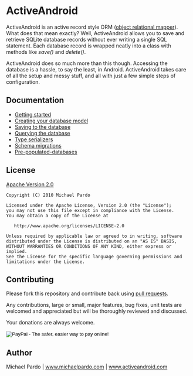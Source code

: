 # ActiveAndroid

ActiveAndroid is an active record style ORM ([object relational mapper](http://en.wikipedia.org/wiki/Object-relational_mapping)). What does that mean exactly? Well, ActiveAndroid allows you to save and retrieve SQLite database records without ever writing a single SQL statement. Each database record is wrapped neatly into a class with methods like _save()_ and _delete()_.

ActiveAndroid does so much more than this though. Accessing the database is a hassle, to say the least, in Android. ActiveAndroid takes care of all the setup and messy stuff, and all with just a few simple steps of configuration.

## Documentation

* [Getting started](http://github.com/pardom/ActiveAndroid/wiki/Getting-started)
* [Creating your database model](http://github.com/pardom/ActiveAndroid/wiki/Creating-your-database-model)
* [Saving to the database](http://github.com/pardom/ActiveAndroid/wiki/Saving-to-the-database)
* [Querying the database](http://github.com/pardom/ActiveAndroid/wiki/Querying-the-database)
* [Type serializers](http://github.com/pardom/ActiveAndroid/wiki/Type-serializers)
* [Schema migrations](http://github.com/pardom/ActiveAndroid/wiki/Schema-migrations)
* [Pre-populated-databases](http://github.com/pardom/ActiveAndroid/wiki/Pre-populated-databases)

## License

[Apache Version 2.0](http://www.apache.org/licenses/LICENSE-2.0.html)

    Copyright (C) 2010 Michael Pardo

    Licensed under the Apache License, Version 2.0 (the "License");
    you may not use this file except in compliance with the License.
    You may obtain a copy of the License at

       http://www.apache.org/licenses/LICENSE-2.0

    Unless required by applicable law or agreed to in writing, software
    distributed under the License is distributed on an "AS IS" BASIS,
    WITHOUT WARRANTIES OR CONDITIONS OF ANY KIND, either express or implied.
    See the License for the specific language governing permissions and
    limitations under the License.

## Contributing

Please fork this repository and contribute back using [pull requests](http://github.com/pardom/ActiveAndroid/pulls).

Any contributions, large or small, major features, bug fixes, unit tests are welcomed and appreciated but will be thoroughly reviewed and discussed.

Your donations are always welcome.

<form action="https://www.paypal.com/cgi-bin/webscr" method="post">
<input type="hidden" name="cmd" value="_s-xclick">
<input type="hidden" name="hosted_button_id" value="EMLUXKK9DTJ5W">
<input type="image" src="https://www.paypalobjects.com/en_US/i/btn/btn_donate_LG.gif" border="0" name="submit" alt="PayPal - The safer, easier way to pay online!">
<img alt="" border="0" src="https://www.paypalobjects.com/en_US/i/scr/pixel.gif" width="1" height="1">
</form>

## Author

Michael Pardo | www.michaelpardo.com | www.activeandroid.com